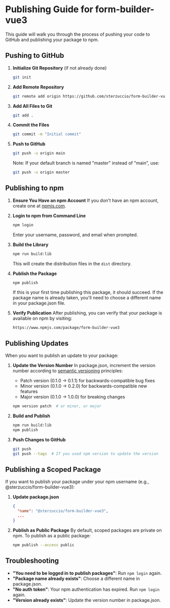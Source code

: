 # Publishing Guide for form-builder-vue3

This guide will walk you through the process of pushing your code to GitHub and publishing your package to npm.

## Pushing to GitHub

1. **Initialize Git Repository** (if not already done)
   ```bash
   git init
   ```

2. **Add Remote Repository**
   ```bash
   git remote add origin https://github.com/sterzuccio/form-builder-vue3.git
   ```

3. **Add All Files to Git**
   ```bash
   git add .
   ```

4. **Commit the Files**
   ```bash
   git commit -m "Initial commit"
   ```

5. **Push to GitHub**
   ```bash
   git push -u origin main
   ```
   Note: If your default branch is named "master" instead of "main", use:
   ```bash
   git push -u origin master
   ```

## Publishing to npm

1. **Ensure You Have an npm Account**
   If you don't have an npm account, create one at [npmjs.com](https://www.npmjs.com/signup).

2. **Login to npm from Command Line**
   ```bash
   npm login
   ```
   Enter your username, password, and email when prompted.

3. **Build the Library**
   ```bash
   npm run build:lib
   ```
   This will create the distribution files in the `dist` directory.

4. **Publish the Package**
   ```bash
   npm publish
   ```
   If this is your first time publishing this package, it should succeed. If the package name is already taken, you'll need to choose a different name in your package.json file.

5. **Verify Publication**
   After publishing, you can verify that your package is available on npm by visiting:
   ```
   https://www.npmjs.com/package/form-builder-vue3
   ```

## Publishing Updates

When you want to publish an update to your package:

1. **Update the Version Number**
   In package.json, increment the version number according to [semantic versioning](https://semver.org/) principles:
   - Patch version (0.1.0 -> 0.1.1) for backwards-compatible bug fixes
   - Minor version (0.1.0 -> 0.2.0) for backwards-compatible new features
   - Major version (0.1.0 -> 1.0.0) for breaking changes

   ```bash
   npm version patch  # or minor, or major
   ```

2. **Build and Publish**
   ```bash
   npm run build:lib
   npm publish
   ```

3. **Push Changes to GitHub**
   ```bash
   git push
   git push --tags  # If you used npm version to update the version
   ```

## Publishing a Scoped Package

If you want to publish your package under your npm username (e.g., @sterzuccio/form-builder-vue3):

1. **Update package.json**
   ```json
   {
     "name": "@sterzuccio/form-builder-vue3",
     ...
   }
   ```

2. **Publish as Public Package**
   By default, scoped packages are private on npm. To publish as a public package:
   ```bash
   npm publish --access public
   ```

## Troubleshooting

- **"You need to be logged in to publish packages"**: Run `npm login` again.
- **"Package name already exists"**: Choose a different name in package.json.
- **"No auth token"**: Your npm authentication has expired. Run `npm login` again.
- **"Version already exists"**: Update the version number in package.json.